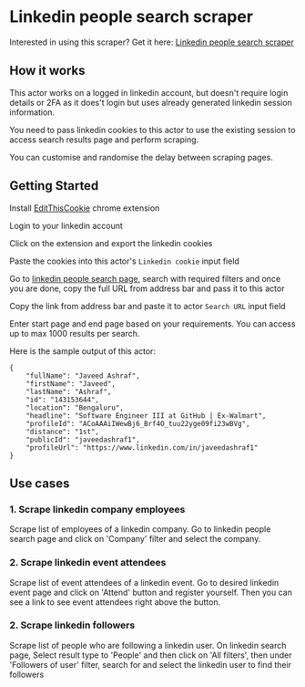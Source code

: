 # Linkedin people search scraper
Interested in using this scraper? Get it here: [Linkedin people search scraper](https://apify.com/curious_coder/linkedin-people-search-scraper?fpr=ve081&fp_sid=github_linkedin-people-search-scraper)
## How it works

This actor works on a logged in linkedin account, but doesn't require login details or 2FA as it does't login but uses already generated linkedin session information.

You need to pass linkedin cookies to this actor to use the existing session to access search results page and perform scraping.

You can customise and randomise the delay between scraping pages.

## Getting Started

Install [EditThisCookie](https://chrome.google.com/webstore/detail/editthiscookie/fngmhnnpilhplaeedifhccceomclgfbg) chrome extension 

Login to your linkedin account

Click on the extension and export the linkedin cookies

Paste the cookies into this actor's `Linkedin cookie` input field

Go to [linkedin people search page](https://www.linkedin.com/search/results/people), search with required filters and once you are done, copy the full URL from address bar and pass it to this actor

Copy the link from address bar and paste it to actor `Search URL` input field

Enter start page and end page based on your requirements. You can access up to max 1000 results per search. 

Here is the sample output of this actor:

```
{
	"fullName": "Javeed Ashraf",
	"firstName": "Javeed",
	"lastName": "Ashraf",
	"id": "143153644",
	"location": "Bengaluru",
	"headline": "Software Engineer III at GitHub | Ex-Walmart",
	"profileId": "ACoAAAiIWewBj6_Brf4O_tuu22yge09fi23wBVg",
	"distance": "1st",
	"publicId": "javeedashraf1",
	"profileUrl": "https://www.linkedin.com/in/javeedashraf1"
}
```

## Use cases
### 1. Scrape linkedin company employees
Scrape list of employees of a linkedin company. Go to linkedin people search page and click on 'Company' filter and select the company.

### 2. Scrape linkedin event attendees
Scrape list of event attendees of a linkedin event. Go to desired linkedin event page and click on 'Attend' button and register yourself. Then you can see a link to see event attendees right above the button.
### 2. Scrape linkedin followers
Scrape list of people who are following a linkedin user. On linkedin search page, Select result type to 'People' and then click on 'All filters', then under 'Followers of user' filter, search for and select the linkedin user to find their followers
